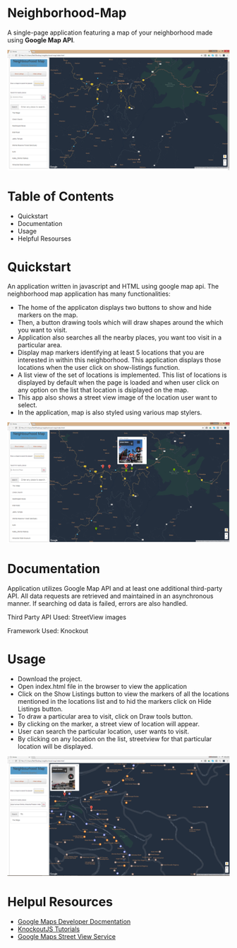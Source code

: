 # Neighborhood-Map

A single-page application featuring a map of your neighborhood made using **Google Map API**.

![image](https://github.com/AnanyaSharma22/Neighborhood-Map/blob/master/pictures/map.PNG)

# Table of Contents

- Quickstart
- Documentation
- Usage
- Helpful Resourses

# Quickstart

An application written in javascript and HTML using google map api. 
The neighborhood map application has many functionalities:

- The home of the applicaton displays two buttons to show and hide markers on the map.
- Then, a button drawing tools which will draw shapes around the which you want to visit.
- Application also searches all the nearby places, you want too visit in a particular area.
- Display map markers identifying at least 5 locations that you are interested in within this neighborhood. This application displays     those locations when the user click on show-listings function.
- A list view of the set of locations is implemented. This list of locations is displayed by default when the page is loaded and when     user click on any option on the list that location is dsiplayed on the map.
- This app also shows a street view image of the location user want to select.
- In the application, map is also styled using various map stylers.

![image1](https://github.com/AnanyaSharma22/Neighborhood-Map/blob/master/pictures/map_1.PNG)

# Documentation

Application utilizes Google Map API and at least one additional third-party API. All data requests are retrieved and maintained in an asynchronous manner. If searching od data is failed, errors are also handled.

Third Party API Used:  StreetView images

Framework Used: Knockout

# Usage

- Download the project.
- Open index.html file in the browser to view the application
- Click on the Show Listings button to view the markers of all the locations mentioned in the locations list and to hid the markers       click on Hide Listings button.
- To draw a particular area to visit, click on Draw tools button.
- By clicking on the marker, a street view of location will appear.
- User can search the particular location, user wants to visit.
- By clicking on any location on the list, streetview for that particular location will be displayed.

![image2](https://github.com/AnanyaSharma22/Neighborhood-Map/blob/master/pictures/map_3.PNG)

# Helpul Resources

- [Google Maps Developer Docmentation](https://developers.google.com/maps/documentation/javascript/tutorial)
- [KnockoutJS Tutorials](http://knockoutjs.com/)
- [Google Maps Street View Service](https://developers.google.com/maps/documentation/javascript/streetview)
